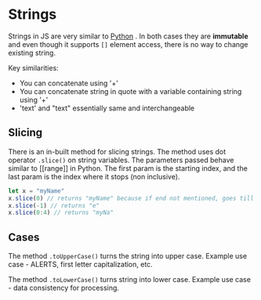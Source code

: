 # Strings

Strings in JS are very similar to [Python](Python.md) .  In both cases they are **immutable** and even though it supports `[]` element access, there is no way to change existing string.

Key similarities:
- You can concatenate using '+' 
-  You can concatenate string in quote with a variable containing string using '+'
- 'text' and "text" essentially same and interchangeable

## Slicing

There is an in-built method for slicing strings. The method uses dot operator `.slice()`  on string variables. The parameters passed behave similar to [[range]] in Python. The first param is the starting index, and the last param is the index where it stops (non inclusive).

```js
let x = "myName"
x.slice(0) // returns "myName" because if end not mentioned, goes till it ends
x.slice(-1) // returns "e"
x.slice(0:4) // returns "myNa"
```


## Cases

The method `.toUpperCase()` turns the string into upper case. Example use case - ALERTS, first letter capitalization, etc.

The method `.toLowerCase()` turns string into lower case. Example use case - data consistency for processing.